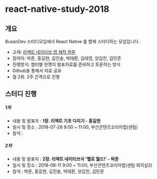 # react-native-study-2018



## 개요

BusanDev 스터디모임에서 React Native 를 함께 스터디하는 모임입니다.

* 교재: [리액트 네이티브 앱 제작 원론](https://book.naver.com/bookdb/book_detail.nhn?bid=13287335)
* 참여자: 박준, 홍길현, 김진솔, 박태환, 김태영, 양갑진, 김민준
* 진행방식: 챕터별 한명이 발표자료를 준비하고 토론하는 방식
* Github을 통해서 자료 공유
* 월 2회. 2주 간격으로 진행





## 스터디 진행

##### 1차

* 내용 및 발표자 : **1장. 리액트 기초 다지기 - 홍길현**
* 일시 및 장소 : 2018-07-28 9:00 ~ 11:00, 부산콘텐츠코리아랩(센텀)
* 참석 :




##### 2차

- 내용 및 발표자 : **2장. 리액트 네이티브식 '헬로 월드!'  - 박준**
- 일시 및 장소 : 2018-08-11 9:00 ~ 11:00, 부산콘텐츠코리아랩(센텀 회의실2)
- 참석 : 박준, 홍길현, 김진솔, 박태환, 양갑진, 김민준
